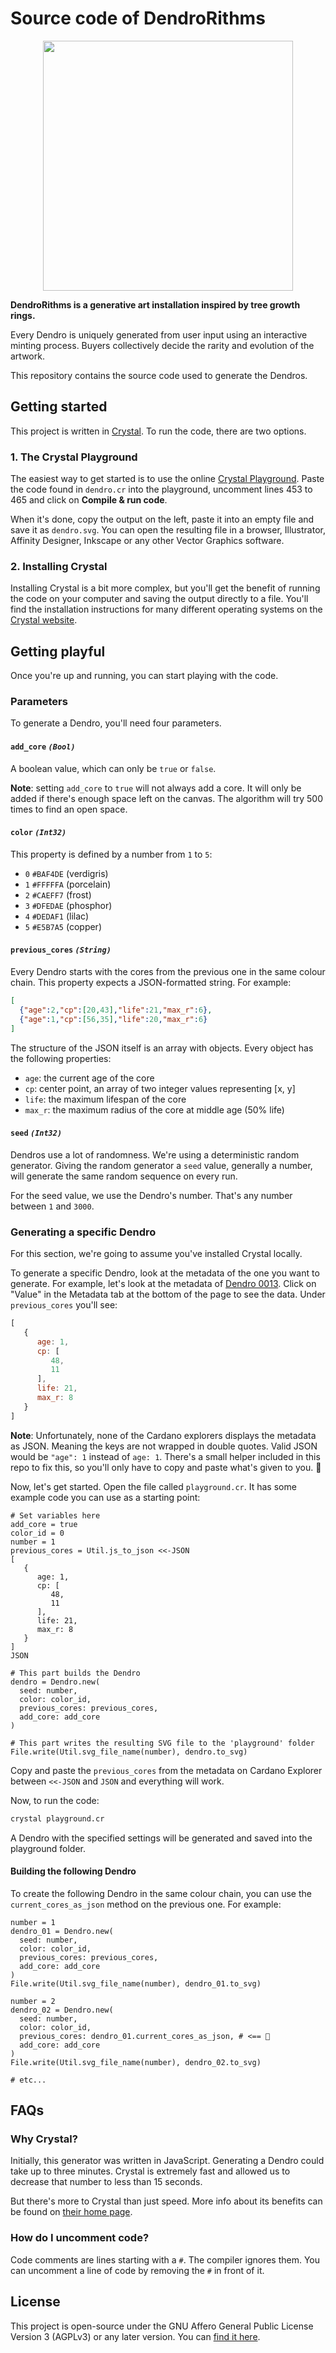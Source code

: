 # Source code of DendroRithms

<p align="center">
  <img src="images/dr-verdigris.png" width="400" height="400"/>
</p>

**DendroRithms is a generative art installation inspired by tree growth rings.**

Every Dendro is uniquely generated from user input using an interactive minting
process. Buyers collectively decide the rarity and evolution of the artwork.

This repository contains the source code used to generate the Dendros.

## Getting started
This project is written in [Crystal](https://crystal-lang.org/). To run the
code, there are two options.

### 1. The Crystal Playground
The easiest way to get started is to use the online
[Crystal Playground](https://play.crystal-lang.org/#/cr). Paste the code found
in `dendro.cr` into the playground, uncomment lines 453 to 465 and click on
**Compile & run code**.

When it's done, copy the output on the left, paste it into an empty file and
save it as `dendro.svg`. You can open the resulting file in a browser,
Illustrator, Affinity Designer, Inkscape or any other Vector Graphics software.

### 2. Installing Crystal
Installing Crystal is a bit more complex, but you'll get the benefit of running 
the code on your computer and saving the output directly to a file. You'll find
the installation instructions for many different operating systems on the
[Crystal website](https://crystal-lang.org/install/).

## Getting playful
Once you're up and running, you can start playing with the code.

### Parameters
To generate a Dendro, you'll need four parameters.

#### `add_core` _`(Bool)`_
A boolean value, which can only be `true` or `false`.

**Note**: setting `add_core` to `true` will not always add a core. It will only
be added if there's enough space left on the canvas. The algorithm will try 500
times to find an open space.

#### `color` _`(Int32)`_
This property is defined by a number from `1` to `5`:
- `0` `#BAF4DE` (verdigris)
- `1` `#FFFFFA` (porcelain)
- `2` `#CAEFF7` (frost)
- `3` `#DFEDAE` (phosphor)
- `4` `#DEDAF1` (lilac)
- `5` `#E5B7A5` (copper)

#### `previous_cores` _`(String)`_
Every Dendro starts with the cores from the previous one in the same colour
chain. This property expects a JSON-formatted string. For example:

```json
[
  {"age":2,"cp":[20,43],"life":21,"max_r":6},
  {"age":1,"cp":[56,35],"life":20,"max_r":6}
]
```

The structure of the JSON itself is an array with objects. Every object has the
following properties:

- `age`: the current age of the core
- `cp`: center point, an array of two integer values representing [x, y]
- `life`: the maximum lifespan of the core
- `max_r`: the maximum radius of the core at middle age (50% life)

#### `seed` _`(Int32)`_
Dendros use a lot of randomness. We're using a deterministic random generator.
Giving the random generator a `seed` value, generally a number, will generate
the same random sequence on every run.

For the seed value, we use the Dendro's number. That's any number between `1`
and `3000`.

### Generating a specific Dendro
For this section, we're going to assume you've installed Crystal locally.

To generate a specific Dendro, look at the metadata of the one you want to
generate. For example, let's look at the metadata of [Dendro
0013](https://cardanoscan.io/transaction/2ae4c61ba19dd58fba4f32dfb446df80582f1ee0386af99c612f7ea52c67b3e5?tab=metadata).
Click on "Value" in the Metadata tab at the bottom of the page to see the data.
Under `previous_cores` you'll see:

```js
[
   {
      age: 1,
      cp: [
         48,
         11
      ],
      life: 21,
      max_r: 8
   }
]
```

**Note**: Unfortunately, none of the Cardano explorers displays the metadata as
JSON. Meaning the keys are not wrapped in double quotes. Valid JSON would be
`"age": 1` instead of `age: 1`. There's a small helper included in this repo to
fix this, so you'll only have to copy and paste what's given to you. 🎉️

Now, let's get started. Open the file called `playground.cr`. It has some
example code you can use as a starting point:

```cr
# Set variables here
add_core = true
color_id = 0
number = 1
previous_cores = Util.js_to_json <<-JSON
[
   {
      age: 1,
      cp: [
         48,
         11
      ],
      life: 21,
      max_r: 8
   }
]
JSON

# This part builds the Dendro
dendro = Dendro.new(
  seed: number,
  color: color_id,
  previous_cores: previous_cores,
  add_core: add_core
)

# This part writes the resulting SVG file to the 'playground' folder
File.write(Util.svg_file_name(number), dendro.to_svg)
```

Copy and paste the `previous_cores` from the metadata on Cardano Explorer
between `<<-JSON` and `JSON` and everything will work.

Now, to run the code:

```sh
crystal playground.cr
```

A Dendro with the specified settings will be generated and saved into the
playground folder.

#### Building the following Dendro
To create the following Dendro in the same colour chain, you can use the 
`current_cores_as_json` method on the previous one. For example:


```cr
number = 1
dendro_01 = Dendro.new(
  seed: number,
  color: color_id,
  previous_cores: previous_cores,
  add_core: add_core
)
File.write(Util.svg_file_name(number), dendro_01.to_svg)

number = 2
dendro_02 = Dendro.new(
  seed: number,
  color: color_id,
  previous_cores: dendro_01.current_cores_as_json, # <== 👀️
  add_core: add_core
)
File.write(Util.svg_file_name(number), dendro_02.to_svg)

# etc...
```

## FAQs

### Why Crystal?
Initially, this generator was written in JavaScript. Generating a Dendro
could take up to three minutes. Crystal is extremely fast and allowed us to
decrease that number to less than 15 seconds.

But there's more to Crystal than just speed. More info about its benefits can be
found on [their home page](https://crystal-lang.org/).

### How do I uncomment code?
Code comments are lines starting with a `#`. The compiler ignores them. You can
uncomment a line of code by removing the `#` in front of it.

## License
This project is open-source under the GNU Affero General Public License Version
3 (AGPLv3) or any later version. You can [find it here](LICENSE.md).
